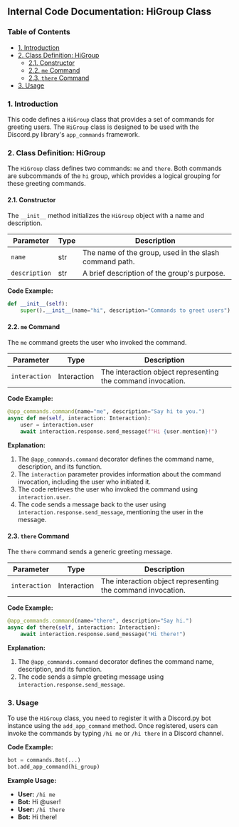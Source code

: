 ## Internal Code Documentation: HiGroup Class

### Table of Contents

* [1. Introduction](#1-introduction)
* [2. Class Definition: HiGroup](#2-class-definition-higroup)
    * [2.1. Constructor](#21-constructor)
    * [2.2. `me` Command](#22-me-command)
    * [2.3. `there` Command](#23-there-command)
* [3. Usage](#3-usage)

### 1. Introduction

This code defines a `HiGroup` class that provides a set of commands for greeting users. The `HiGroup` class is designed to be used with the Discord.py library's `app_commands` framework.

### 2. Class Definition: HiGroup

The `HiGroup` class defines two commands: `me` and `there`. Both commands are subcommands of the `hi` group, which provides a logical grouping for these greeting commands.

#### 2.1. Constructor

The `__init__` method initializes the `HiGroup` object with a name and description.

| Parameter | Type | Description |
|---|---|---|
| `name` | str | The name of the group, used in the slash command path. |
| `description` | str | A brief description of the group's purpose. |

**Code Example:**

```python
def __init__(self):
    super().__init__(name="hi", description="Commands to greet users")
```

#### 2.2. `me` Command

The `me` command greets the user who invoked the command.

| Parameter | Type | Description |
|---|---|---|
| `interaction` | Interaction | The interaction object representing the command invocation. |

**Code Example:**

```python
@app_commands.command(name="me", description="Say hi to you.")
async def me(self, interaction: Interaction):
    user = interaction.user
    await interaction.response.send_message(f"Hi {user.mention}!")
```

**Explanation:**

1. The `@app_commands.command` decorator defines the command name, description, and its function.
2. The `interaction` parameter provides information about the command invocation, including the user who initiated it.
3. The code retrieves the user who invoked the command using `interaction.user`.
4. The code sends a message back to the user using `interaction.response.send_message`, mentioning the user in the message.

#### 2.3. `there` Command

The `there` command sends a generic greeting message.

| Parameter | Type | Description |
|---|---|---|
| `interaction` | Interaction | The interaction object representing the command invocation. |

**Code Example:**

```python
@app_commands.command(name="there", description="Say hi.")
async def there(self, interaction: Interaction):
    await interaction.response.send_message("Hi there!")
```

**Explanation:**

1. The `@app_commands.command` decorator defines the command name, description, and its function.
2. The code sends a simple greeting message using `interaction.response.send_message`.

### 3. Usage

To use the `HiGroup` class, you need to register it with a Discord.py bot instance using the `add_app_command` method. Once registered, users can invoke the commands by typing `/hi me` or `/hi there` in a Discord channel.

**Code Example:**

```python
bot = commands.Bot(...)
bot.add_app_command(hi_group)
```

**Example Usage:**

* **User:** `/hi me`
* **Bot:** Hi @user!
* **User:** `/hi there`
* **Bot:** Hi there! 
